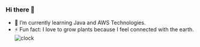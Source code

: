 ### Hi there 👋

<!-- 
**autida/autida** is a ✨ _special_ ✨ repository because its `README.md` (this file) appears on your GitHub profile.

Here are some ideas to get you started: -->

- 🌱 I’m currently learning Java and AWS Technologies.
- ⚡ Fun fact: I love to grow plants because I feel connected with the earth.
![clock](https://github.com/autida/autida/assets/43236820/1b4d2910-6f53-4f35-8146-a862749c58a7)


